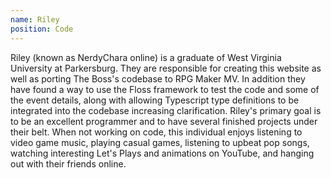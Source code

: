 ```yaml
---
name: Riley
position: Code
---
```

Riley (known as NerdyChara online) is a graduate of West Virginia University at Parkersburg.
They are responsible for creating this website as well as porting The Boss's codebase to RPG Maker MV.
In addition they have found a way to use the Floss framework to test the code and some of the event 
details, along with allowing Typescript type definitions to be integrated into the codebase increasing 
clarification. Riley's primary goal is to be an excellent programmer and to have several finished projects under
their belt. When not working on code, this individual enjoys listening to video game music, playing casual games,
listening to upbeat pop songs, watching interesting Let's Plays and animations on YouTube, and hanging out with their friends 
online. 